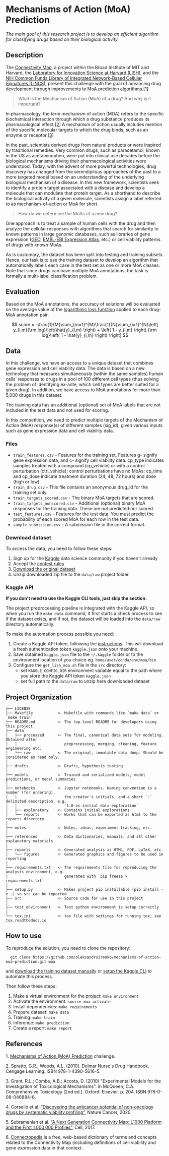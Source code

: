 # Mechanisms of Action (MoA) Prediction

_The main goal of this research project is to develop an efficient algorithm for classifying drugs based on their biological activity._

## Description

The [Connectivity Map](https://clue.io/), a project within the Broad Institute of MIT and Harvard, the [Laboratory for Innovation Science at Harvard (LISH)](https://lish.harvard.edu/), and the [NIH Common Funds Library of Integrated Network-Based Cellular Signatures (LINCS)](https://lincsproject.org/), present this challenge with the goal of advancing drug development through improvements to MoA prediction algorithms.[[1]](#1)

>What is the Mechanism of Action (MoA) of a drug? And why is it important?

In pharmacology, the term mechanism of action (MOA) refers to the specific biochemical interaction through which a drug substance produces its pharmacological effect.[[2]](#2) A mechanism of action usually includes mention of the specific molecular targets to which the drug binds, such as an enzyme or receptor.[[3]](#3)

In the past, scientists derived drugs from natural products or were inspired by traditional remedies. Very common drugs, such as paracetamol, known in the US as acetaminophen, were put into clinical use decades before the biological mechanisms driving their pharmacological activities were understood. Today, with the advent of more powerful technologies, drug discovery has changed from the serendipitous approaches of the past to a more targeted model based on an understanding of the underlying biological mechanism of a disease. In this new framework, scientists seek to identify a protein target associated with a disease and develop a molecule that can modulate that protein target. As a shorthand to describe the biological activity of a given molecule, scientists assign a label referred to as mechanism-of-action or MoA for short.

> How do we determine the MoAs of a new drug?

One approach is to treat a sample of human cells with the drug and then analyze the cellular responses with algorithms that search for similarity to known patterns in large genomic databases, such as libraries of gene expression ([GEO](https://www.ncbi.nlm.nih.gov/geo/), [EMBL-EBI Expression Atlas](https://www.ebi.ac.uk/gxa/home), etc.) or cell viability patterns of drugs with known MoAs.

As is customary, the dataset has been split into testing and training subsets. Hence, our task is to use the training dataset to develop an algorithm that automatically labels each case in the test set as one or more MoA classes. Note that since drugs can have multiple MoA annotations, the task is formally a multi-label classification problem.

## Evaluation

Based on the MoA annotations, the accuracy of solutions will be evaluated on the average value of the [logarithmic loss function](https://www.kaggle.com/c/lish-moa/overview/evaluation) applied to each drug-MoA annotation pair.

$$
score = -\frac{1}{M}\sum_{m=1}^{M}\frac{1}{N}\sum_{i=1}^{N}\left[ y_{i,m}{\rm log}\left(\hat{y}_{i,m} \right) + \left( 1 - y_{i,m} \right) {\rm log}\left( 1 - \hat{y}_{i,m} \right) \right]
$$

## Data

In this challenge, we have an access to a unique dataset that combines gene expression and cell viability data. The data is based on a new technology that measures simultaneously (within the same samples) human cells’ responses to drugs in a pool of 100 different cell types (thus solving the problem of identifying ex-ante, which cell types are better suited for a given drug). In addition, we have access to MoA annotations for more than 5,000 drugs in this dataset.

The training data has an additional (optional) set of MoA labels that are not included in the test data and not used for scoring.

In this competition, we need to predict multiple targets of the Mechanism of Action (MoA) response(s) of different samples (sig_id), given various inputs such as gene expression data and cell viability data.

### Files

- `train_features.csv` - Features for the training set. Features g- signify gene expression data, and c- signify cell viability data. cp_type indicates samples treated with a compound (cp_vehicle) or with a control perturbation (ctrl_vehicle); control perturbations have no MoAs; cp_time and cp_dose indicate treatment duration (24, 48, 72 hours) and dose (high or low).
- `train_drug.csv` - This file contains an anonymous drug_id for the training set only.
- `train_targets_scored.csv` - The binary MoA targets that are scored.
- `train_targets_nonscored.csv` - Additional (optional) binary MoA responses for the training data. These are not predicted nor scored.
- `test_features.csv` - Features for the test data. You must predict the probability of each scored MoA for each row in the test data.
- `sample_submission.csv` - A submission file in the correct format.

### Download dataset

To access the data, you need to follow these steps:

1. Sign up for the [Kaggle](https://www.kaggle.com/) data science community if you haven't already
2. Accept the [contest rules](https://www.kaggle.com/c/lish-moa/rules)
3. [Download the original dataset](https://www.kaggle.com/c/lish-moa/data)
4. Unzip downloaded zip file to the `data/raw` project folder.

### Kaggle API

**If you don't need to use the Kaggle CLI tools, just skip the section.**

The project preprocessing pipeline is integrated with the Kaggle API, so when you run the `make data` command, it first starts a check process to see if the dataset exists, and if not, the dataset will be loaded into the `data/raw` directory automatically.

To make the automation process possible you need:

1. Create a Kaggle API token, following the [instructions](https://www.kaggle.com/docs/api#getting-started-installation-&-authentication). This will download a fresh authentication token `kaggle.json` onto your machine. 
2. Save obtained `kaggle.json` file to the `~/.kaggle` folder or to the environment location of you choice eg. `home/user/conda/env/moa/bin`
3. Configure the `get_lish_moa.sh` file in the `src` directory:
   - set `KAGGLE_CONFIG_DIR` environment variable equal to the path where you store the Kaggle API token `kaggle.json`
   - set full path to the `data/raw` to unzip here downloaded dataset


## Project Organization

    ├── LICENSE
    ├── Makefile           <- Makefile with commands like `make data` or `make train`
    ├── README.md          <- The top-level README for developers using this project
    ├── data
    │   ├── processed      <- The final, canonical data sets for modeling. Obtained after
    │   │                     preprocessing, merging, cleaning, feature engineering etc.
    │   └── raw            <- The original, immutable data dump. Should be considered as read only.
    │
    ├── drafts             <- Drafts, hypothesis testing
    │
    ├── models             <- Trained and serialized models, model predictions, or model summaries
    │
    ├── notebooks          <- Jupyter notebooks. Naming convention is a number (for ordering),
    │   │                     the creator's initials, and a short `-` delimited description, e.g.
    │   │                     `1.0-os-initial-data-exploration`
    │   ├── exploratory    <- Contains initial explorations
    │   └── reports        <- Works that can be exported as html to the reports directory
    │
    ├── notes              <- Notes, ideas, experiment tracking, etc.
    │
    ├── references         <- Data dictionaries, manuals, and all other explanatory materials
    │
    ├── reports            <- Generated analysis as HTML, PDF, LaTeX, etc.
    │   └── figures        <- Generated graphics and figures to be used in reporting
    │
    ├── requirements.txt   <- The requirements file for reproducing the analysis environment, e.g.
    │                         generated with `pip freeze > requirements.txt`
    │
    ├── setup.py           <- Makes project pip installable (pip install -e .) so src can be imported
    ├── src                <- Source code for use in this project
    │
    ├── test_environment   <- Test python environment is setup correctly
    │
    └── tox.ini            <- tox file with settings for running tox; see tox.readthedocs.io

## How to use

To reproduce the solution, you need to clone the repository:

      git clone https://github.com/oleksandrsirenko/mechanisms-of-action-moa-prediction.git moa
    
and [download the training dataset manually](#download-dataset) or [setup the Kaggle CLI](#kaggle-api) to automate this process.

Then follow these steps:

1. Make a virtual environment for the project: `make environment`
2. Activate the environment: `source moa activate`
3. Install dependencies: `make requirements`
4. Prepare dataset: `make data`
5. Training: `make train`
6. Inference: `make prediction`
7. Create a report: `make report`


## References

 <a id="1">1.</a> [Mechanisms of Action (MoA) Prediction](https://www.kaggle.com/c/lish-moa) challenge.
 
 <a id="2">2.</a> Spratto, G.R.; Woods, A.L. (2010). Delmar Nurse's Drug Handbook. Cengage Learning. ISBN 978-1-4390-5616-5.

 <a id="3">3.</a> Grant, R.L.; Combs, A.B.; Acosta, D. (2010) "Experimental Models for the Investigation of Toxicological Mechanisms". In McQueen, C.A. Comprehensive Toxicology (2nd ed.). Oxford: Elsevier. p. 204. ISBN 978-0-08-046884-6.

<a id="4">4.</a> Corsello et al. [“Discovering the anticancer potential of non-oncology drugs by systematic viability profiling”](https://doi.org/10.1038/s43018-019-0018-6), Nature Cancer, 2020.

<a id="5">5.</a> Subramanian et al. [“A Next Generation Connectivity Map: L1000 Platform and the First 1,000,000 Profiles”](https://doi.org/10.1016/j.cell.2017.10.049), Cell, 2017.

<a id="6">6.</a> [Connectopedia](https://clue.io/connectopedia/glossary) is a free, web-based dictionary of terms and concepts related to the Connectivity Map (including definitions of cell viability and gene expression data in that context.